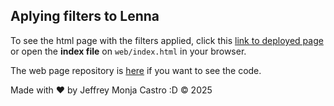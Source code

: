 ## Aplying filters to Lenna

To see the html page with the filters applied, click this [link to deployed page](https://jeffreymonjacastro.github.io/image-filters/) or open the **index file** on `web/index.html` in your browser.

The web page repository is [here](https://github.com/jeffreymonjacastro/image-filters) if you want to see the code.

Made with ❤️ by Jeffrey Monja Castro :D © 2025
